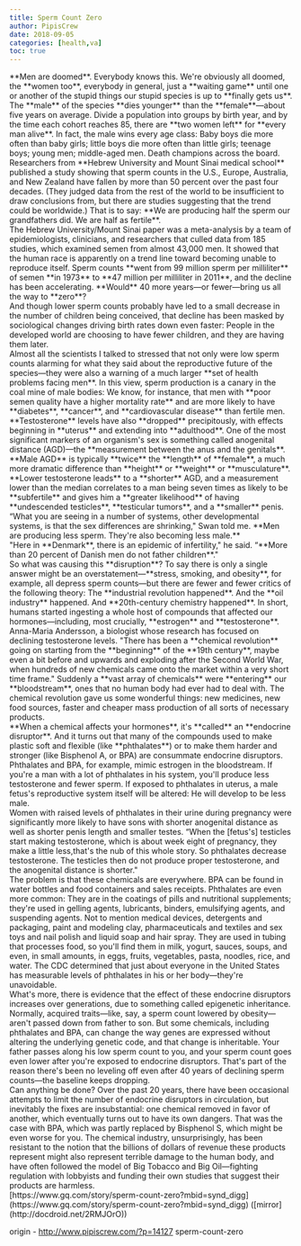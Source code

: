 ```yaml
---
title: Sperm Count Zero
author: PipisCrew
date: 2018-09-05
categories: [health,va]
toc: true
---
```


<div>**Men are doomed**. Everybody knows this. We're obviously all doomed, the **women too**, everybody in general, just a **waiting game** until one or another of the stupid things our stupid species is up to **finally gets us**.</div>

<div>The **male** of the species **dies younger** than the **female**—about five years on average. Divide a population into groups by birth year, and by the time each cohort reaches 85, there are **two women left** for **every man alive**. In fact, the male wins every age class: Baby boys die more often than baby girls; little boys die more often than little girls; teenage boys; young men; middle-aged men. Death champions across the board.</div>

<div>Researchers from **Hebrew University and Mount Sinai medical school** published a study showing that sperm counts in the U.S., Europe, Australia, and New Zealand have fallen by more than 50 percent over the past four decades. (They judged data from the rest of the world to be insufficient to draw conclusions from, but there are studies suggesting that the trend could be worldwide.) That is to say: **We are producing half the sperm our grandfathers did. We are half as fertile**.</div>

<div>The Hebrew University/Mount Sinai paper was a meta-analysis by a team of epidemiologists, clinicians, and researchers that culled data from 185 studies, which examined semen from almost 43,000 men. It showed that the human race is apparently on a trend line toward becoming unable to reproduce itself. Sperm counts **went from 99 million sperm per milliliter** of semen **in 1973** to **47 million per milliliter in 2011**, and the decline has been accelerating. **Would** 40 more years—or fewer—bring us all the way to **zero**?</div>

<div>And though lower sperm counts probably have led to a small decrease in the number of children being conceived, that decline has been masked by sociological changes driving birth rates down even faster: People in the developed world are choosing to have fewer children, and they are having them later.</div>

<div>Almost all the scientists I talked to stressed that not only were low sperm counts alarming for what they said about the reproductive future of the species—they were also a warning of a much larger **set of health problems facing men**. In this view, sperm production is a canary in the coal mine of male bodies: We know, for instance, that men with **poor semen quality have a higher mortality rate** and are more likely to have **diabetes**, **cancer**, and **cardiovascular disease** than fertile men.</div>

<div>**Testosterone** levels have also **dropped** precipitously, with effects beginning in **uterus** and extending into **adulthood**. One of the most significant markers of an organism's sex is something called anogenital distance (AGD)—the **measurement between the anus and the genitals**. **Male AGD** is typically **twice** the **length** of **female**, a much more dramatic difference than **height** or **weight** or **musculature**. **Lower testosterone leads** to a **shorter** AGD, and a measurement lower than the median correlates to a man being seven times as likely to be **subfertile** and gives him a **greater likelihood** of having **undescended testicles**, **testicular tumors**, and a **smaller** penis. “What you are seeing in a number of systems, other developmental systems, is that the sex differences are shrinking," Swan told me. **Men are producing less sperm. They're also becoming less male.**</div>

<div>"Here in **Denmark**, there is an epidemic of infertility," he said. “**More than 20 percent of Danish men do not father children**."</div>

<div>So what was causing this **disruption**? To say there is only a single answer might be an overstatement—**stress, smoking, and obesity**, for example, all depress sperm counts—but there are fewer and fewer critics of the following theory: The **industrial revolution happened**. And the **oil industry** happened. And **20th-century chemistry happened**. In short, humans started ingesting a whole host of compounds that affected our hormones—including, most crucially, **estrogen** and **testosterone**.</div>

<div>Anna-Maria Andersson, a biologist whose research has focused on declining testosterone levels. "There has been a **chemical revolution** going on starting from the **beginning** of the **19th century**, maybe even a bit before and upwards and exploding after the Second World War, when hundreds of new chemicals came onto the market within a very short time frame." Suddenly a **vast array of chemicals** were **entering** our **bloodstream**, ones that no human body had ever had to deal with. The chemical revolution gave us some wonderful things: new medicines, new food sources, faster and cheaper mass production of all sorts of necessary products.</div>

<div>**When a chemical affects your hormones**, it's **called** an **endocrine disruptor**. And it turns out that many of the compounds used to make plastic soft and flexible (like **phthalates**) or to make them harder and stronger (like Bisphenol A, or BPA) are consummate endocrine disruptors. Phthalates and BPA, for example, mimic estrogen in the bloodstream. If you're a man with a lot of phthalates in his system, you'll produce less testosterone and fewer sperm. If exposed to phthalates in uterus, a male fetus's reproductive system itself will be altered: He will develop to be less male.</div>

<div>Women with raised levels of phthalates in their urine during pregnancy were significantly more likely to have sons with shorter anogenital distance as well as shorter penis length and smaller testes. “When the [fetus's] testicles start making testosterone, which is about week eight of pregnancy, they make a little less,that's the nub of this whole story. So phthalates decrease testosterone. The testicles then do not produce proper testosterone, and the anogenital distance is shorter."</div>

<div>The problem is that these chemicals are everywhere. BPA can be found in water bottles and food containers and sales receipts. Phthalates are even more common: They are in the coatings of pills and nutritional supplements; they're used in gelling agents, lubricants, binders, emulsifying agents, and suspending agents. Not to mention medical devices, detergents and packaging, paint and modeling clay, pharmaceuticals and textiles and sex toys and nail polish and liquid soap and hair spray. They are used in tubing that processes food, so you'll find them in milk, yogurt, sauces, soups, and even, in small amounts, in eggs, fruits, vegetables, pasta, noodles, rice, and water. The CDC determined that just about everyone in the United States has measurable levels of phthalates in his or her body—they're unavoidable.</div>

<div>What's more, there is evidence that the effect of these endocrine disruptors increases over generations, due to something called epigenetic inheritance. Normally, acquired traits—like, say, a sperm count lowered by obesity—aren't passed down from father to son. But some chemicals, including phthalates and BPA, can change the way genes are expressed without altering the underlying genetic code, and that change is inheritable. Your father passes along his low sperm count to you, and your sperm count goes even lower after you're exposed to endocrine disruptors. That's part of the reason there's been no leveling off even after 40 years of declining sperm counts—the baseline keeps dropping.</div>

<div>Can anything be done? Over the past 20 years, there have been occasional attempts to limit the number of endocrine disruptors in circulation, but inevitably the fixes are insubstantial: one chemical removed in favor of another, which eventually turns out to have its own dangers. That was the case with BPA, which was partly replaced by Bisphenol S, which might be even worse for you. The chemical industry, unsurprisingly, has been resistant to the notion that the billions of dollars of revenue these products represent might also represent terrible damage to the human body, and have often followed the model of Big Tobacco and Big Oil—fighting regulation with lobbyists and funding their own studies that suggest their products are harmless.</div>

<div>[https://www.gq.com/story/sperm-count-zero?mbid=synd_digg](https://www.gq.com/story/sperm-count-zero?mbid=synd_digg) ([mirror](http://docdroid.net/2RMJOrO))</div>

origin - http://www.pipiscrew.com/?p=14127 sperm-count-zero